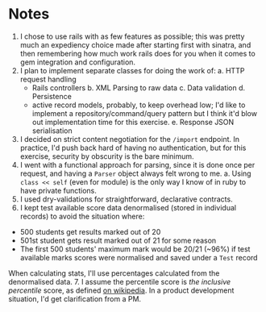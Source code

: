 # Notes

1. I chose to use rails with as few features as possible; this was pretty much an expediency choice made after starting first with sinatra, and then remembering how much work rails does for you when it comes to gem integration and configuration.
2. I plan to implement separate classes for doing the work of:
  a. HTTP request handling
    - Rails controllers
  b. XML Parsing to raw data
  c. Data validation
  d. Persistence
    - active record models, probably, to keep overhead low; I'd like to implement a repository/command/query pattern but I think it'd blow out implementation time for this exercise.
  e. Response JSON serialisation
3. I decided on strict content negotiation for the `/import` endpoint. In practice, I'd push back hard of having no authentication, but for this exercise, security by obscurity is the bare minimum.
4. I went with a functional approach for parsing, since it is done once per request, and having a `Parser` object always felt wrong to me.
  a. Using `class << self` (even for module) is the only way I know of in ruby to have private functions.
5. I used dry-validations for straightforward, declarative contracts.
6. I kept test available score data denormalised (stored in individual records) to avoid the situation where:
  - 500 students get results marked out of 20
  - 501st student gets result marked out of 21 for some reason
  - The first 500 students' maximum mark would be 20/21 (~96%) if test available marks scores were normalised and saved under a `Test` record

  When calculating stats, I'll use percentages calculated from the denormalised data.
7. I assume the percentile score is _the inclusive percentile_ score, as defined [on wikipedia](https://en.wikipedia.org/wiki/Percentile). In a product development situation, I'd get clarification from a PM.
